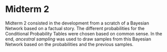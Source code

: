 # Midterm 2

Midterm 2 consisted in the development from a scratch of a Bayesian Network based on a factual story. 
The different probabilities for the Conditional Probability Tables were chosen based on common sense.
In the end, _ancestral sampling_ was used to draw samples from this Bayesian Network based on the probabilities and the previous samples.
